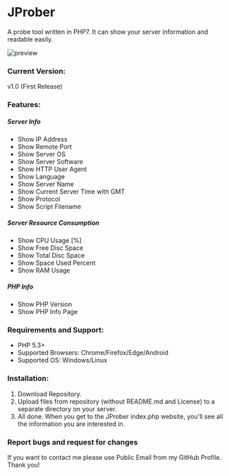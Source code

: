 # JProber
A probe tool written in PHP7. It can show your server information and readable easily.

![preview](https://raw.githubusercontent.com/janpabisiak/JProber/master/assets/img.PNG)

### Current Version:
v1.0 (First Release)

### Features:
##### Server Info
- Show IP Address
- Show Remote Port
- Show Server OS
- Show Server Software
- Show HTTP User Agent
- Show Language
- Show Server Name
- Show Current Server Time with GMT
- Show Protocol
- Show Script Filename
##### Server Resource Consumption
- Show CPU Usage [%]
- Show Free Disc Space
- Show Total Disc Space
- Show Space Used Percent
- Show RAM Usage
##### PHP Info
- Show PHP Version
- Show PHP Info Page

### Requirements and Support:
- PHP 5.3+
- Supported Browsers: Chrome/Firefox/Edge/Android
- Supported OS: Windows/Linux

### Installation:
1. Download Repository.
2. Upload files from repository (without README.md and License) to a separate directory on your server.
3. All done. When you get to the JProber index.php website, you'll see all the information you are interested in.

### Report bugs and request for changes
If you want to contact me please use Public Email from my GitHub Profile. Thank you!
